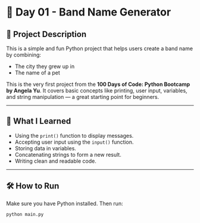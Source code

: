 # 🎸 Day 01 - Band Name Generator

## 📌 Project Description

This is a simple and fun Python project that helps users create a band name by combining:

- The city they grew up in
- The name of a pet

This is the very first project from the **100 Days of Code: Python Bootcamp by Angela Yu**. It covers basic concepts like printing, user input, variables, and string manipulation — a great starting point for beginners.

---

## 🎯 What I Learned

- Using the `print()` function to display messages.
- Accepting user input using the `input()` function.
- Storing data in variables.
- Concatenating strings to form a new result.
- Writing clean and readable code.

---

## 🛠 How to Run

Make sure you have Python installed. Then run:

```bash
python main.py
